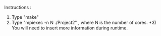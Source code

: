 Instructions : 
1) Type "make"
2) Type "mpiexec -n N ./Project2"   , where N is the number of cores.
*3) You will need to insert more information during runtime.
